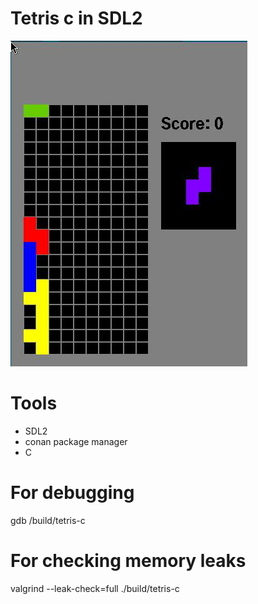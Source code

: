 Tetris c in SDL2
================

![image](docs/capture.jpg)

# Tools

- SDL2
- conan package manager
- C 

# For debugging
gdb /build/tetris-c

# For checking memory leaks
valgrind --leak-check=full ./build/tetris-c
